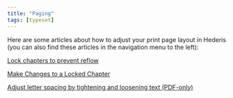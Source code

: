 ```yaml
---
title: "Paging"
tags: [typeset]
---
```

 
<html><body><section data-type="chapter" class="hsecchapter" data-hederis-type="hsecchapter" id="intro-paging" data-pi-attrs="id: intro-paging; data-tags: typeset;" role="doc-chapter" data-tags="typeset" data-author-name=" " data-book-title=" " title="Paging"><p class="hblkp" data-hederis-type="hblkp" id="pPo90yvF9">Here are some articles about how to adjust your print page layout in Hederis (you can also find these articles in the navigation menu to the left): </p><p class="hblkp" data-hederis-type="hblkp" id="piLnhILH1"><a href="{% link _docs/page-locking.md %}" data-hederis-type="hspana" id="pzLCuOM3B"><span class="Hyperlink" data-hederis-type="hspnspan" id="pXfqRt8GB">Lock chapters to prevent reflow</span></a></p><p class="hblkp" data-hederis-type="hblkp" id="p5ZrIy1kb"><a href="{% link _docs/locked-changes.md %}" data-hederis-type="hspana" id="paY0BGaTI"><span class="Hyperlink" data-hederis-type="hspnspan" id="pJlTT01lU">Make Changes to a Locked Chapter</span></a></p><p class="hblkp" data-hederis-type="hblkp" id="pBokhYDBi"><a href="{% link _docs/page-layout-menu.md %}" data-hederis-type="hspana" id="pQG3cRmXk"><span class="Hyperlink" data-hederis-type="hspnspan" id="pudy87EBX">Adjust letter spacing by tightening and loosening text (PDF-only)</span></a></p></section></body></html>
